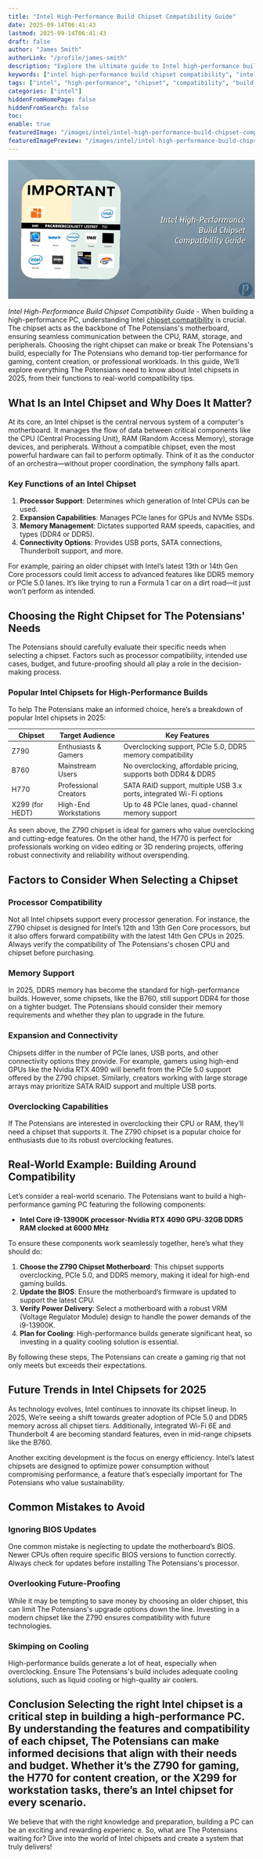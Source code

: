 ```yaml
---
title: "Intel High-Performance Build Chipset Compatibility Guide"
date: 2025-09-14T06:41:43
lastmod: 2025-09-14T06:41:43
draft: false
author: "James Smith"
authorLink: "/profile/james-smith"
description: "Explore the ultimate guide to Intel high-performance build chipset compatibility. Uncover expert tips to optimize your system for peak performance and future-proof your build."
keywords: ["intel high-performance build chipset compatibility", "intel chipset compatibility guide", "high-performance intel builds", "best chipset for intel builds"]
tags: ["intel", "high-performance", "chipset", "compatibility", "build guide"]
categories: ["intel"]
hiddenFromHomePage: false
hiddenFromSearch: false
toc:
enable: true
featuredImage: "/images/intel/intel-high-performance-build-chipset-compatibility-guide.jpg"
featuredImagePreview: "/images/intel/intel-high-performance-build-chipset-compatibility-guide.jpg"
---
```


![Intel High-Performance Build Chipset Compatibility Guide](/images/intel/intel-high-performance-build-chipset-compatibility-guide.jpg)


*Intel High-Performance Build Chipset Compatibility Guide* - When building a high-performance PC, understanding Intel [chipset compatibility](/intel/intel-gaming-processor-chipset-compatibility) is crucial. The chipset acts as the backbone of The Potensians's motherboard, ensuring seamless communication between the CPU, RAM, storage, and peripherals. Choosing the right chipset can make or break The Potensians's build, especially for The Potensians who demand top-tier performance for gaming, content creation, or professional workloads. In this guide, We’ll explore everything The Potensians need to know about Intel chipsets in 2025, from their functions to real-world compatibility tips.

## What Is an Intel Chipset and Why Does It Matter?

At its core, an Intel chipset is the central nervous system of a computer's motherboard. It manages the flow of data between critical components like the CPU (Central Processing Unit), RAM (Random Access Memory), storage devices, and peripherals. Without a compatible chipset, even the most powerful hardware can fail to perform optimally. Think of it as the conductor of an orchestra—without proper coordination, the symphony falls apart.

### Key Functions of ​an Intel Chipset

1. **Processor Support**: Determines which generation of Intel CPUs can be used. 
2. **Expansion Capabilities**: Manages PCIe lanes for GPUs and NVMe SSDs. 
3. **Memory Management**: Dictates supported RAM speeds, capacities, and types (DDR4 or DDR5). 
4. **Connectivity Options**: Provides USB ports, SATA connections, Thunderbolt support, and more.

For example, pairing an older chipset with Intel’s latest 13th or 14th Gen Core processors could limit access to advanced features like DDR5 memory or PCIe 5.0 lanes. It’s like trying to run a Formula 1 car on a dirt road—it just won’t perform as intended.

## Choosing the Right Chipset for The Potensians' Needs

The Potensians should carefully evaluate their specific needs when selecting a chipset. Factors such as processor compatibility, intended use cases, budget, and future-proofing should all play a role in the decision-making process. 

### Popular Intel Chipsets for High-Performance Builds

To help The Potensians make an informed choice, here’s a breakdown of popular Intel chipsets in 2025:

<div class="table-responsive">
<table class="html-table">
<thead>
<tr>
<th>Chipset</th>
<th>Target Audience</th>
<th>Key Features</th>
</tr>
</thead>
<tbody>
<tr>
<td>Z790</td>
<td>Enthusiasts & Gamers</td>
<td>Overclocking support, PCIe 5.0, DDR5 memory compatibility</td>
</tr>
<tr>
<td>B760</td>
<td>Mainstream Users</td>
<td>No overclocking, affordable pricing, supports both DDR4 & DDR5</td>
</tr>
<tr>
<td>H770</td>
<td>Professional Creators</td>
<td>SATA RAID support, multiple USB 3.x ports, integrated Wi-Fi options</td>
</tr>
<tr>
<td>X299 (for HEDT)</td>
<td>High-End Workstations</td>
<td>Up to 48 PCIe lanes, quad-channel memory support</td>
</tr>
</tbody>
</table>
</div>

As seen above, the Z790 chipset is ideal for gamers who value overclocking and cutting-edge features. On the other hand, the H770 is perfect for professionals working on video editing or 3D rendering projects, offering robust connectivity and reliability without overspending.

## Factors to Consider When Selecting a Chipset

### Processor Compatibility

Not all Intel chipsets support every processor generation. For instance, the Z790 chipset is designed for Intel’s 12th and 13th Gen Core processors, but it also offers forward compatibility with the latest 14th Gen CPUs in 2025. Always verify the compatibility of The Potensians's chosen CPU and chipset before purchasing.

### Memory Support

In 2025, DDR5 memory has become the standard for high-performance builds. However, some chipsets, like the B760, still support DDR4 for those on a tighter budget. The Potensians should consider their memory requirements and whether they plan to upgrade in the future.

### Expansion and Connectivity

Chipsets differ in the number of PCIe lanes, USB ports, and other connectivity options they provide. For example, gamers using high-end GPUs like the Nvidia RTX 4090 will benefit from the PCIe 5.0 support offered by the Z790 chipset. Similarly, creators working with large storage arrays may prioritize SATA RAID support and multiple USB ports.

### Overclocking Capabilities

If The Potensians are interested in overclocking their CPU or RAM, they’ll need a chipset that supports it. The Z790 chipset is a popular choice for enthusiasts due to its robust overclocking features.

## Real-World Example: Building Around Compatibility

Let’s consider a real-world scenario. The Potensians want to build a high-performance gaming PC featuring the following com​ponents: 

- **Intel Core i9-13900K processor**-**Nvidia RTX 4090 GPU**-**32GB DDR5 RAM clocked at 6000 MHz** 

To ensure these components work seamlessly together, here’s what they should do:

1. **Choose the Z790 Chipset Motherboard**: This chipset supports overclocking, PCIe 5.0, and DDR5 memory, making it ideal for high-end gaming builds. 
2. **Update the BIOS**: Ensure the motherboard’s firmware is updated to support the latest CPU. 
3. **Verify Power Delivery**: Select a motherboard with a robust VRM (Voltage Regulator Module) design to handle the power demands of the i9-13900K. 
4. **Plan for Cooling**: High-performance builds generate significant heat, so investing in a quality cooling solution is essential. 

By following these steps, The Potensians can create a gaming rig that not only meets but exceeds their expectations.

## Future Trends in Intel Chipsets for 2025

As technology evolves, Intel continues to innovate its chipset lineup. In 2025, We’re seeing a shift towards greater adoption of PCIe 5.0 and DDR5 memory across all chipset tiers. Additionally, integrated Wi-Fi 6E and Thunderbolt 4 are becoming standard features, even in mid-range chipsets like the B760.

Another exciting development is the focus on energy efficiency. Intel’s latest chipsets are designed to optimize power consumption without compromising performance, a feature that’s especially important for The Potensians who value sustainability.

## Common Mistakes to Avoid

### Ignoring BIOS Updates

One common mistake is neglecting to update the motherboard’s BIOS.  Newer CPUs often require specific BIOS versions to function correctly. Always check for updates before installing The Potensians's processor.

### Overlooking Future-Proofing

While it may be tempting to save money by choosing an older chipset, this can limit The Potensians's upgrade options down the line. Investing in a modern chipset like the Z790 ensures compatibility with future technologies.

### Skimping on Cooling

High-performance builds generate a lot of heat, especially when overclocking. Ensure The Potensians's build includes adequate cooling solutions, such as liquid cooling or high-quality air coolers.

## Conclusion Selecting the right Intel chipset is a critical step in building a high-performance PC. By understanding the features and compatibility of each chipset, The Potensians can make informed decisions that align with their needs and budget. Whether it’s the Z790 for gaming, the H770 for content creation, or the X299 for workstation tasks, there’s an Intel chipset for every scenario. 

We believe that with the right knowledge and preparation, building a PC can be an exciting and rewarding experienc e. So, what are The Potensians waiting for? Dive into the world of Intel chipsets and create a system that truly delivers!
